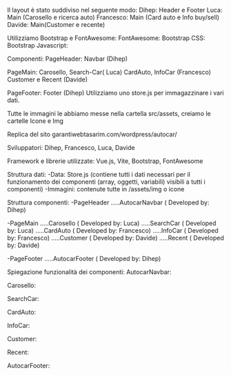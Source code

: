Il layout è stato suddiviso nel seguente modo: 
Dihep: Header e Footer 
Luca: Main (Carosello e ricerca auto) 
Francesco: Main (Card auto e Info buy/sell) 
Davide: Main(Customer e recente)

Utilizziamo Bootstrap e FontAwesome: FontAwesome: <script src="https://kit.fontawesome.com/ee64cb3605.js" crossorigin="anonymous"></script> Bootstrap CSS: Bootstrap Javascript: <script src="https://cdn.jsdelivr.net/npm/bootstrap@5.2.3/dist/js/bootstrap.bundle.min.js" integrity="sha384-kenU1KFdBIe4zVF0s0G1M5b4hcpxyD9F7jL+jjXkk+Q2h455rYXK/7HAuoJl+0I4" crossorigin="anonymous"></script>

Componenti: PageHeader: Navbar (Dihep)

PageMain: Carosello, Search-Car( Luca)
          CardAuto, InfoCar (Francesco)
          Customer e Recent (Davide)

PageFooter: Footer (Dihep)
Utilizziamo uno store.js per immagazzinare i vari dati.

Tutte le immagini le abbiamo messe nella cartella src/assets, creiamo le cartelle Icone e Img



<!-- ------------------------ SPIEGAZIONE PROGETTO ---------------------------- -->

Replica del sito garantiwebtasarim.com/wordpress/autocar/

<!--  -->

Sviluppatori: Dihep, Francesco, Luca, Davide

<!--  -->

Framework e librerie utilizzate: Vue.js, Vite, Bootstrap, FontAwesome

<!--  -->

Struttura dati:
-Data: Store.js (contiene tutti i dati necessari per il funzionamento dei componenti (array, oggetti, variabili) visibili a tutti i componenti)
-Immagini: contenute tutte in /assets/img o icone

<!--  -->

Struttura componenti:
-PageHeader
.....AutocarNavbar ( Developed by: Dihep)

<!--  -->

-PageMain
.....Carosello ( Developed by: Luca)
.....SearchCar ( Developed by: Luca)
.....CardAuto ( Developed by: Francesco)
.....InfoCar ( Developed by: Francesco)
.....Customer ( Developed by: Davide)
.....Recent ( Developed by: Davide)

<!--  -->

-PageFooter
.....AutocarFooter ( Developed by: Dihep)

<!--  -->

Spiegazione funzionalità dei componenti:
AutocarNavbar:

<!--
Header della pagina: una navbar per la navigazione della pagina, con logo, info, link a sezioni e funzionalità del sito ed un hamburger menu per l'apertura di un pannello (offcanvas) con informazioni aggiuntive. L'inserimento di link ed informazioni è automatizzato tramite la struttura dati.
-->

Carosello:

<!--
Il carosello è stato impostato seguendo l'impostazione del componente che ci è stato fornito.
Al click viene cambiata l'immagine e anche il titolo, con una transizione di 0,5 secondi per rendere il tutto più bello esteticamente.
I dati sono stati aggiunti tutti andando ad utilizzare lo store.js che abbiamo in comune.
-->

SearchCar:

<!--
La searchCar è stato impostata seguendo l'impostazione del componente che ci è stato fornito.
I dati sono stati aggiunti tutti andando ad utilizzare lo store.js che abbiamo in comune.
-->
CardAuto:

<!--
1. creo il container boxato con w-75
2. creo la row con dentro una colonna che con un ciclo v-for faccio ciclare nell'array CardList(in store.js), stampandomi ad ogni giro gli elementi necessari alla card
-->

InfoCar:

<!--
1. creo il container boxato con w-75
2. creo la row con 2 colonn2 centrate 
3. la col di sinistra contiene la prima img roteante, con z-index negativo in modo da stare come background; successivamente la seconda img della macchina(in absolute-p), con due box arrotondati e posti nella posizione corretta con absolut-p con dentro due contatori che partono nel momento in cui l'oggetto e` visibile nella viewport.
4. mentre la col di destra contiene del testo e qualche img affiancate al testo con d-flex .

-->

Customer:

<!--
Sezione che contiene le card dei customer con le loro immagini e i loro commenti oltre che al titolo ed al sottotitolo
Ho creato una struttura dati nello store.js che contiene all'interno di un array di oggetti tutti i titoli, i sottotitoli, i testi e le immagini che vengono inserite nelle card
Le card vengono create tramite ciclo v-for e viene aggiunta la funzionalità di slide per visualizzare le card seguenti (cardvisibili sempre 4)
-->
Recent:

<!--
Sezione che contiene 4 card con all'interno l'estratto di un articolo su dei nuovi modelli di auto, ogni card contiene testo,   immagine e titolo. Come per customer creo in store.js un array di oggetti che contiene tutti i dati necessari a comporre i contenuti  delle card. Anche per queste card uso un ciclo v-for per la loro creazione dinamica. Alle card viene aggiunta l'animazione di    rotazione in base alla posizione del mouse
-->

AutocarFooter:

<!--
Footer della pagina diviso nelle seguenti quattro sezioni.
Logo, informazioni su Autocar e link ai social.
Iscrizione alla newsletter.
Menù per impostazioni account utente.
Menù con link utili.
I dati sono aggiunti in maniera automatica tramite la struttura dati.
-->